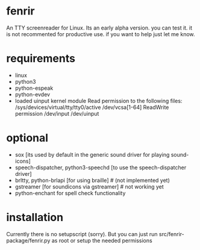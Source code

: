 # fenrir
An TTY screenreader for Linux. Its an early alpha version. you can test it. it is not recommented for productive use. if you want to help just let me know. 

# requirements
- linux
- python3
- python-espeak
- python-evdev
- loaded uinput kernel module
Read permission to the following files:
/sys/devices/virtual/tty/tty0/active
/dev/vcsa[1-64]
ReadWrite permission 
/dev/input
/dev/uinput

# optional 
- sox [its used by default in the generic sound driver for playing sound-icons]
- speech-dispatcher, python3-speechd [to use the speech-dispatcher driver]
- brltty, python-brlapi [for using braille] # (not implemented yet)
- gstreamer [for soundicons via gstreamer] # not working yet
- python-enchant for spell check functionality

# installation
Currently there is no setupscript (sorry). But you can just run src/fenrir-package/fenrir.py as root or setup the needed permissions


